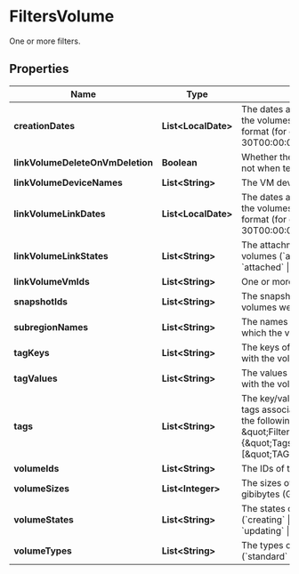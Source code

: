 

# FiltersVolume

One or more filters.

## Properties

| Name | Type | Description | Notes |
|------------ | ------------- | ------------- | -------------|
|**creationDates** | **List&lt;LocalDate&gt;** | The dates and times of creation of the volumes, in ISO 8601 date-time format (for example, &#x60;2020-06-30T00:00:00.000Z&#x60;). |  [optional] |
|**linkVolumeDeleteOnVmDeletion** | **Boolean** | Whether the volumes are deleted or not when terminating the VMs. |  [optional] |
|**linkVolumeDeviceNames** | **List&lt;String&gt;** | The VM device names. |  [optional] |
|**linkVolumeLinkDates** | **List&lt;LocalDate&gt;** | The dates and times of creation of the volumes, in ISO 8601 date-time format (for example, &#x60;2020-06-30T00:00:00.000Z&#x60;). |  [optional] |
|**linkVolumeLinkStates** | **List&lt;String&gt;** | The attachment states of the volumes (&#x60;attaching&#x60; \\| &#x60;detaching&#x60; \\| &#x60;attached&#x60; \\| &#x60;detached&#x60;). |  [optional] |
|**linkVolumeVmIds** | **List&lt;String&gt;** | One or more IDs of VMs. |  [optional] |
|**snapshotIds** | **List&lt;String&gt;** | The snapshots from which the volumes were created. |  [optional] |
|**subregionNames** | **List&lt;String&gt;** | The names of the Subregions in which the volumes were created. |  [optional] |
|**tagKeys** | **List&lt;String&gt;** | The keys of the tags associated with the volumes. |  [optional] |
|**tagValues** | **List&lt;String&gt;** | The values of the tags associated with the volumes. |  [optional] |
|**tags** | **List&lt;String&gt;** | The key/value combination of the tags associated with the volumes, in the following format: &amp;quot;Filters&amp;quot;:{&amp;quot;Tags&amp;quot;:[&amp;quot;TAGKEY&#x3D;TAGVALUE&amp;quot;]}. |  [optional] |
|**volumeIds** | **List&lt;String&gt;** | The IDs of the volumes. |  [optional] |
|**volumeSizes** | **List&lt;Integer&gt;** | The sizes of the volumes, in gibibytes (GiB). |  [optional] |
|**volumeStates** | **List&lt;String&gt;** | The states of the volumes (&#x60;creating&#x60; \\| &#x60;available&#x60; \\| &#x60;in-use&#x60; \\| &#x60;updating&#x60; \\| &#x60;deleting&#x60; \\| &#x60;error&#x60;). |  [optional] |
|**volumeTypes** | **List&lt;String&gt;** | The types of the volumes (&#x60;standard&#x60; \\| &#x60;gp2&#x60; \\| &#x60;io1&#x60;). |  [optional] |



